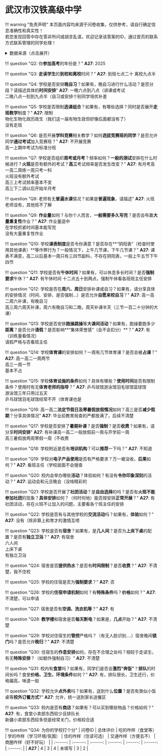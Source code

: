 # 武汉市汉铁高级中学

!!! warning "免责声明"
    本页面内容均来源于问卷收集，仅供参考，请自行确定信息准确性和真实性！  
    若您发现回答中存在答非所问或胡言乱语，欢迎记录该答案的ID，通过首页的联系方式联系管理的同学处理！

<details><summary>数据来源（点击展开）</summary>
<ul>
<li><strong>27</strong>: 匿名 (2025-07)</li>
</ul>
</details>

!!! question "Q2: 你**参加高考**的年份是？"
    **A27**: 2025  

!!! question "Q3: **走读学生**的**到校和离校**时间？"
    **A27**: 到班七点二十 离校九点半  

!!! question "Q4: 学校是否安排**晚自习**？如果有，晚自习进行什么活动？是否分段？请描述具体的**时间安排**"
    **A27**: 一晚六点到八点（讲课或考试  
    二晚八点一刻到九点半（自习或安排个别同学培优补差  

!!! question "Q5: 学校是否限制**选课组合**？如果有，有哪些选择？同时是否展开**走班教学**制度？"
    **A27**: 限制  
    物化生物化政历政生（我们这一届有物生政但好像后面都没有了）  
    没有走班  

!!! question "Q6: 是否开展**学科竞赛**相关教学？如何**选拔竞赛班的同学**？是否允许同学**通过考试**加入竞赛班？"
    **A27**: 不开展竞赛  
    高一上期中考试为标准分班  

!!! question "Q7: 学校是否组织**周考或月考**？频率如何？**一般的测试**安排在什么时候进行？**火班**是否有额外的考试？**高三**考试频率是否发生改变？"
    **A27**: 有月考高一高二周练一周只考一科  
    火班没有额外考试  
    高三上考试频率基本不变  
    高三下二调以后开始半月考  

!!! question "Q8: 老师有无**普遍水课**情况？如果是**普遍现象**，请描述"
    **A27**: 火班老师没有，其他班不了解  

!!! question "Q9: **作业量**如何？与你个人而言，**一般需要多久写完**？是否会布置**大量重复性**作业？"
    **A27**: 作业量适中  
    在学校抓紧时间基本能写完  
    没有大量重复性作业  

!!! question "Q10: 学校**课表制度**是否令你满意？是否存在**“阴阳表”（检查时使用其他课表）**等作弊行为？一般情况下，上午几节课，下午几节课？"
    **A27**: 课表不满意，高二以后基本一周只有三四节副科，不存在阴阳表，一般上午五节下午四节  

!!! question "Q11: 学校是否有**午休时间**？如果有，可以休息多长时间？是否**强制要求**午休？"
    **A27**: 有午休时间 十二点五十到两点，强制午休看各班班主任安排  

!!! question "Q12: 学校是否在**周六、周日**安排补课或自习？如果有，请分享具体的安排情况（时间、安排、是否强制...）是否允许**自愿来校自习**？"
    **A27**: 高一高二周六补课，有晚自习  
    高三周六周天补课，周六有晚自习和二晚，周天补课半天（三节一百二十分钟的大课）  

!!! question "Q13: 学校是否安排**跑操跳操**等**大课间活动**？如果有，跑操要跑多少**距离**？是否允许**请假**？是否影响**“集体荣誉感”（会不会扣分）**？"
    **A27**: 有（训练量看情况）  
    请假严格与否看班主任  

!!! question "Q14: 学校**体育课**的安排如何？一周有几节体育课？是否会被**占课**？"
    **A27**: 高一高二一周两节  
    高三一周一节  
    基本不占  

!!! question "Q15: 学校**体育设施的条件**如何？具体有哪些？**使用时间**是否有限制条件？使用时有无**体育老师的指导**？"
    **A27**: 乒乓球馆游泳馆羽毛球馆篮球馆  
    游泳馆三年只用过五天  
    乒乓球馆羽毛球馆经常不开（体育课也是  

!!! question "Q16: 高一高二**法定节假日及寒暑假放假情况**如何？高三是否**减少假期**？分享具体情况"
    **A27**: 毕业前教育局查的严都放满了，后续不清楚  

!!! question "Q17: 学校是否安排了**暑期补课**？是否**强制**？是否**收费**？如果有，请分享**时间安排**"
    **A27**: 有补课高一高二一般放假前一周与开学前一周  
    高三暑假放两周寒假一周（不收费  

!!! question "Q18: 学校附近是否有**培训机构**？可以**推荐**一下吗？"
    **A27**: 不知道  

!!! question "Q19: 学校对**电子产品使用**是否有严格要求？万一被没收，**后果**如何？"
    **A27**: 看班主任（学校层面不会搜查  

!!! question "Q20: 校内会举办哪些**活动**？体验如何？有没有**令你印象深刻**的活动？"
    **A27**: 运动会和元旦晚会（没啥精彩的  

!!! question "Q21: 学校是否开展了**社团活动**？是**自由选择**的吗？是否有**火班不能参加社团**的现象？**具体安排**如何？（何时何地）能否按安排**正常开展**？"
    **A27**: 有社团活动，存在火班不让加入的问题，主要看各个班主任的安排  

!!! question "Q22: 学校是否有与其他学校的**交流活动**吗？如果有，**体验**如何？"
    **A27**: 没有（除非算上和育才的激情互喷  

!!! question "Q23: 学校是否有**宿舍**？如果有，是**几人间**？是否为**上床下桌**的配置？是否有**独立卫浴**？"
    **A27**: 有宿舍  
    六人间  
    上床下桌  
    有独立卫浴  

!!! question "Q24: 宿舍是否**提供热水**？是否有**时间限制**？是否**收费**？"
    **A27**: 不清楚，我不住校  

!!! question "Q25: 学校的住宿是否为**强制要求**？"
    **A27**: 否  

!!! question "Q26: 学校的**住宿申请机制**如何？有**特殊条件**吗？**价格**如何？"
    **A27**: 不清楚，可以申请  

!!! question "Q27: 宿舍是否有**空调、洗衣机等**？"
    **A27**: 有  

!!! question "Q28: **教学楼**和宿舍是否**每天断电**？如果是，**几点**开始？"
    **A27**: 不清楚  

!!! question "Q29: 学校对住宿生的**管控**严格吗？（有无人脸识别....）宿舍晚间**锁门**吗？是否允许**晚归**？"
    **A27**: 不清楚  

!!! question "Q30: 住宿生的**作息安排**如何，存在不合理之处吗？相较于走读生，有无**特殊安排**？（如额外强制自习）"
    **A27**: 不清楚  

!!! question "Q31: 校内有**食堂**吗？如果有，同学们是否会**激烈“奔饭”**？**排队**的时间长吗？食堂**价格、卫生、环境条件**如何？"
    **A27**: 有，排队很长，卫生还行，价格偏高，味道一般  

!!! question "Q32: 学校允许**点外卖**吗？如果有，送到什么**位置**？是否有类似小饭桌等**校外订餐方式**?"
    **A27**: 允许，统一送到家长送餐区  

!!! question "Q33: 校内是否有**商店**？如果有？可以买到哪些物品？价格如何？"
    **A27**: 有，食堂小卖部东西较少且排队长  
    新疆小卖部东西较多但是经常关门，价格较合适  

!!! question "Q34: 为你的学校打个分"
    | 问卷ID | 总体评价 | 吃的咋样（食堂等） | 学的咋样（学习环境/氛围） | 住的咋样（住读可选） | 交通咋样（方便去不） | 商圈咋样（好不好玩） |
    | :------: | :------: | :------: | :------: | :------: | :------: | :------: |
    | **A27** | 4 | 3 | 4 | 未填写 | 3 | 2 |


